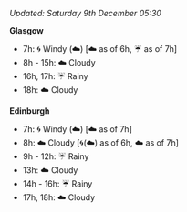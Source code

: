 *Updated: Saturday 9th December 05:30*

**Glasgow**

* 7h: :cyclone: Windy (:cloud:) [:cloud: as of 6h, :umbrella: as of 7h]
* 8h - 15h: :cloud: Cloudy
* 16h, 17h: :umbrella: Rainy
* 18h: :cloud: Cloudy

**Edinburgh**

* 7h: :cyclone: Windy (:cloud:) [:cloud: as of 7h]
* 8h: :cloud: Cloudy [:cyclone:(:cloud:) as of 6h, :cloud: as of 7h]
* 9h - 12h: :umbrella: Rainy
* 13h: :cloud: Cloudy
* 14h - 16h: :umbrella: Rainy
* 17h, 18h: :cloud: Cloudy
